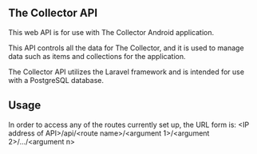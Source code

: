 ## The Collector API

This web API is for use with The Collector Android application.

This API controls all the data for The Collector, and it is used to manage data such as items and collections for the application.

The Collector API utilizes the Laravel framework and is intended for use with a PostgreSQL database.

## Usage

In order to access any of the routes currently set up, the URL form is: \<IP address of API\>/api/\<route name\>/\<argument 1\>/\<argument 2\>/.../\<argument n\>   
